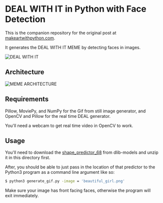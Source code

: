 # DEAL WITH IT in Python with Face Detection

This is the companion repository for the original post at [makeartwithpython.com](https://www.makeartwithpython.com/blog/deal-with-it-generator-face-recognition/).

It generates the DEAL WITH IT MEME by detecting faces in images.

![DEAL WITH IT](images/deal.gif?raw=true)

## Architecture

![MEME ARCHITECTURE](https://github.com/burningion/automatic-memes/blob/master/images/meme_generator_architecture.png?raw=true)

## Requirements 

Pillow, MoviePy, and NumPy for the Gif from still image generator, and OpenCV and Pillow for the real time DEAL generator. 

You'll need a webcam to get real time video in OpenCV to work.


## Usage

You'll need to download the [shape_predictor_68](https://github.com/davisking/dlib-models/blob/master/shape_predictor_68_face_landmarks.dat.bz2) from dlib-models and unzip it in this directory first.

After, you should be able to just pass in the location of that predictor to the Python3 program as a command line argument like so:

```bash
$ python3 generate_gif.py -image = 'beautiful_girl.png'
```

Make sure your image has front facing faces, otherwise the program will exit immediately.
